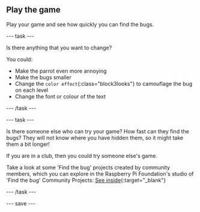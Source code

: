## Play the game

Play your game and see how quickly you can find the bugs. 

--- task ---

Is there anything that you want to change?

You could:
- Make the parrot even more annoying
- Make the bugs smaller 
- Change the `color effect`{:class="block3looks"} to camouflage the bug on each level
- Change the font or colour of the text

--- /task ---

--- task ---

Is there someone else who can try your game? How fast can they find the bugs? They will not know where you have hidden them, so it might take them a bit longer!

If you are in a club, then you could try someone else's game. 

Take a look at some 'Find the bug' projects created by community members, which you can explore in the Raspberry Pi Foundation's studio of 'Find the bug' Community Projects: [See inside](https://scratch.mit.edu/studios/29005236/){:target="_blank"}

--- /task ---

--- save ---

